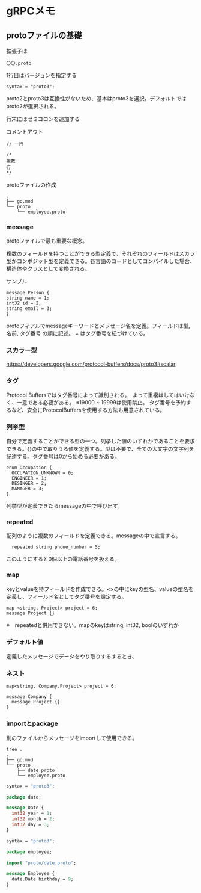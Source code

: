 # gRPCメモ

## protoファイルの基礎
拡張子は
````
〇〇.proto
````
1行目はバージョンを指定する
````golang
syntax = "proto3";
````
proto2とproto3は互換性がないため、基本はproto3を選択。デフォルトではproto2が選択される。

行末にはセミコロンを追加する

コメントアウト
````
// 一行

/*
複数
行
*/
````

protoファイルの作成
````
.
├── go.mod
└── proto
    └── employee.proto
````

### message
protoファイルで最も重要な概念。

複数のフィールドを持つことができる型定義で、それぞれのフィールドはスカラ型かコンポジット型を定義できる。各言語のコードとしてコンパイルした場合、構造体やクラスとして変換される。

サンプル
````golang
message Person {
string name = 1;
int32 id = 2;
string email = 3;
}
````
protoフィアルでmessageキーワードとメッセージ名を定義。フィールドは型, 名前, タグ番号 の順に記述。 = はタグ番号を紐づけている。

### スカラー型
https://developers.google.com/protocol-buffers/docs/proto3#scalar

### タグ
Protocol Buffersではタグ番号によって識別される。　よって重複はしてはいけなく、一意である必要がある。
※19000 ~ 19999は使用禁止。
タグ番号を予約するなど、安全にProtocolBuffersを使用する方法も用意されている。

### 列挙型
自分で定義することができる型の一つ。列挙した値のいずれかであることを要求できる。{}の中で取りうる値を定義する。型は不要で、全ての大文字の文字列を記述する。タグ番号は0から始める必要がある。
````
enum Occupation {
  OCCUPATION_UNKNOWN = 0;
  ENGINEER = 1;
  DESINGER = 2;
  MANAGER = 3;
}
````
列挙型が定義できたらmessageの中で呼び出す。

### repeated
配列のように複数のフィールドを定義できる。messageの中で宣言する。
````
  repeated string phone_number = 5;
````
このようにすると0個以上の電話番号を扱える。

### map
keyとvalueを持フィールドを作成できる。<>の中にkeyの型名、valueの型名を定義し、フィールド名としてタグ番号を設定する。
````
map <string, Project> project = 6;
message Project {}
````
※　repeatedと併用できない。mapのkeyはstring, int32, boolのいずれか

### デフォルト値
定義したメッセージでデータをやり取りするするとき、

### ネスト
````
map<string, Company.Project> project = 6;

message Company {
  message Project {}
}

````

### importとpackage
別のファイルからメッセージをimportして使用できる。
````terminal:tree
tree .
.
├── go.mod
└── proto
    ├── date.proto
    └── employee.proto
````

````golang:date.proto
syntax = "proto3";

package date;

message Date {
  int32 year = 1;
  int32 month = 2;
  int32 day = 3;
}
````

````golang:employee.proto
syntax = "proto3";

package employee;

import "proto/date.proto";

message Employee {
  date.Date birthday = 9;
}
````
